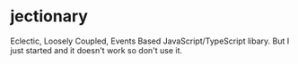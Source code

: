 jectionary
==========

Eclectic, Loosely Coupled, Events Based JavaScript/TypeScript libary. But I just started and it doesn't work so don't use it.
